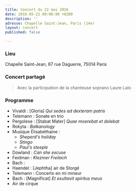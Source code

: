 ```yaml
---
title: Concert du 22 mai 2016
date: 2016-05-22 00:00:00 +0200
description: ''
adresse: Chapelle Saint-Jean, Paris (14e)
layout: concert
published: false

---
```

### Lieu

Chapelle Saint-Jean, 67 rue Daguerre, 75014 Paris

### Concert partagé

> Avec la participation de la chanteuse soprano Laure Lalo

### Programme

* Vivaldi : \[Gloria\] _Qui sedes ad dexteram patris_
* Telemann : Sonate en trio
* Pergolese : \[Stabat Mater\] _Quae moerebat et dolebat_
* Rokyta : _Balkanology_
* Musique Élisabéthaine :
  * _Sheperd's holiday_
  * _Stingo_
  * _Paul's steeple_
* Dowland : _Can she excuse_
* Feidman : _Klezmer Freilach_
* Bach : 
* Haendel : \[Jephtha\] air de Storgé
* Telemann : Concerto en mi mineur
* Bach : \[Magnificat\] _Et exultavit spiritus meus_
* Air de cirque